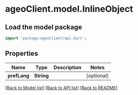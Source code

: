 # ageoClient.model.InlineObject

## Load the model package
```dart
import 'package:ageoClient/api.dart';
```

## Properties
Name | Type | Description | Notes
------------ | ------------- | ------------- | -------------
**prefLang** | **String** |  | [optional] 

[[Back to Model list]](../README.md#documentation-for-models) [[Back to API list]](../README.md#documentation-for-api-endpoints) [[Back to README]](../README.md)


